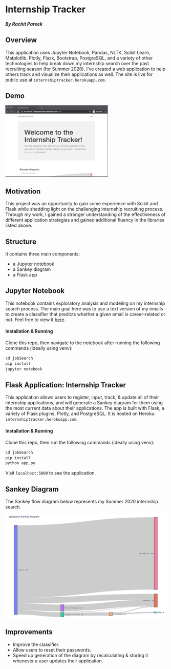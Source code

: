 
# Internship Tracker
##### By Rachit Pareek

## Overview
This application uses Jupyter Notebook, Pandas, NLTK, Scikit Learn, Matplotlib, Plotly, Flask, Bootstrap, PostgreSQL, and a variety of other technologies to help break down my internship search over the past recruiting season (for Summer 2020). I've created a web application to help others track and visualize their applications as well. The site is live for public use at `internshiptracker.herokuapp.com`.

## Demo
![Internship Tracker Demo](src/demo.gif)

## Motivation
This project was an opportunity to gain some experience with Scikit and Flask while shedding light on the challenging internship recruiting process. Through my work, I gained a stronger understanding of the effectiveness of different application strategies and gained additional fluency in the libraries listed above.

## Structure 
It contains three main components:
- a Jupyter notebook
- a Sankey diagram
- a Flask app

## Jupyter Notebook
This notebook contains exploratory analysis and modeling on my internship search process. The main goal here was to use a text version of my emails to create a classifier that predicts whether a given email is career-related or not. Feel free to view it [here](./analysis.ipynb).

#### Installation & Running
Clone this repo, then navigate to the notebook after running the following commands (ideally using venv):
```Python
cd jobSearch
pip install
jupyter notebook
```

## Flask Application: Internship Tracker
This application allows users to register, input, track, & update all of their internship applications, and will generate a Sankey diagram for them using the most current data about their applications. The app is built with Flask, a variety of Flask plugins, Plotly, and PostgreSQL. It is hosted on Heroku: `internshiptracker.herokuapp.com`. 

#### Installation & Running
Clone this repo, then run the following commands (ideally using venv):
```Python
cd jobSearch
pip install
python app.py
```

Visit `localhost:5000` to see the application. 

## Sankey Diagram
The Sankey flow diagram below represents my Summer 2020 internship search.

![image](sankey/sankey.png "jobSearch Sankey Diagram")

## Improvements
- Improve the classifier.
- Allow users to reset their passwords.
- Speed up generation of the diagram by recalculating & storing it whenever a user updates their application.
